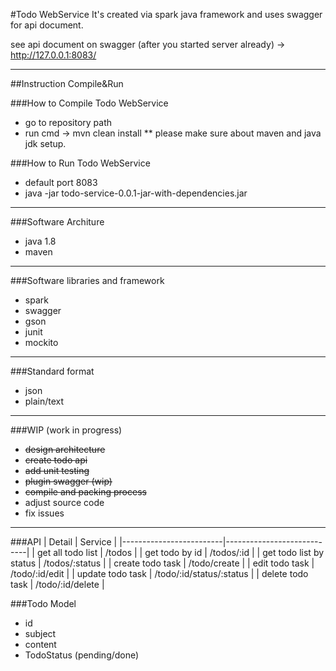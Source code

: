 #Todo WebService 
It's created via spark java framework and uses swagger for api document. 

see api document on swagger (after you started server already) -> http://127.0.0.1:8083/
___

##Instruction Compile&Run

###How to Compile Todo WebService
- go to repository path
- run cmd -> mvn clean install
** please make sure about maven and java jdk setup.

###How to Run Todo WebService
- default port 8083
- java -jar todo-service-0.0.1-jar-with-dependencies.jar

___

###Software Architure 
- java 1.8
- maven

___

###Software libraries and framework
- spark
- swagger
- gson
- junit
- mockito

___

###Standard format 
- json
- plain/text

___

###WIP (work in progress)
- ~~design architecture~~
- ~~create todo api~~
- ~~add unit testing~~
- ~~plugin swagger (wip)~~
- ~~compile and packing process~~
- adjust source code
- fix issues
___

###API 
|       Detail            |          Service           |
|-------------------------|----------------------------|
| get all todo list       |   /todos                   |
| get todo by id          |   /todos/:id               |
| get todo list by status |   /todos/:status           |
| create todo task        |   /todo/create             |
| edit todo task          |   /todo/:id/edit           |
| update todo task        |   /todo/:id/status/:status |
| delete todo task        |   /todo/:id/delete         |

###Todo Model
- id
- subject
- content
- TodoStatus (pending/done)

